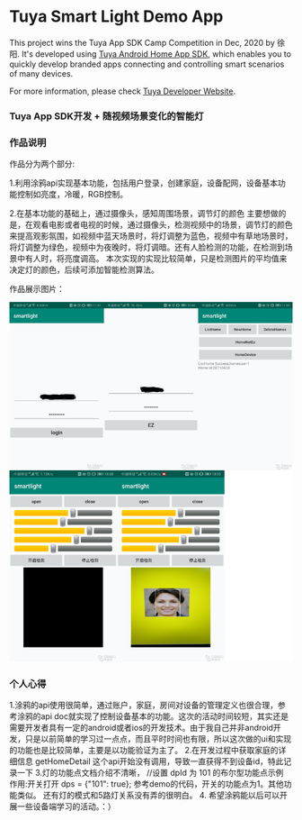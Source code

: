 # Tuya Smart Light Demo App

This project wins the Tuya App SDK Camp Competition in Dec, 2020 by 徐阳. It's developed using [Tuya Android Home App SDK](https://github.com/tuya/tuya-home-android-sdk), which enables you to quickly develop branded apps connecting and controlling smart scenarios of many devices.

For more information, please check [Tuya Developer Website](https://developer.tuya.com/cn/).

### Tuya App SDK开发 + 随视频场景变化的智能灯

### 作品说明

作品分为两个部分:

1.利用涂鸦api实现基本功能，包括用户登录，创建家庭，设备配网，设备基本功能控制如亮度，冷暖，RGB控制。

2.在基本功能的基础上，通过摄像头，感知周围场景，调节灯的颜色
主要想做的是，在观看电影或者电视的时候，通过摄像头，检测视频中的场景，调节灯的颜色来提高观影氛围，如视频中蓝天场景时，将灯调整为蓝色，视频中有草地场景时，将灯调整为绿色，视频中为夜晚时，将灯调暗。还有人脸检测的功能，在检测到场景中有人时，将亮度调高。
本次实现的实现比较简单，只是检测图片的平均值来决定灯的颜色，后续可添加智能检测算法。

作品展示图片：

![image1](./images/demoImage.png)

### 个人心得

1.涂鸦的api使用很简单，通过账户，家庭，房间对设备的管理定义也很合理，参考涂鸦的api doc就实现了控制设备基本的功能。这次的活动时间较短，其实还是需要开发者具有一定的android或者ios的开发技术。由于我自己并非android开发，只是以前简单的学习过一点点，而且平时时间也有限，所以这次做的ui和实现的功能也是比较简单，主要是以功能验证为主了。
2.在开发过程中获取家庭的详细信息 getHomeDetail 这个api开始没有调用，导致一直获得不到设备id，特此记录一下
3.灯的功能点文档介绍不清晰，
//设置 dpId 为 101 的布尔型功能点示例 作用:开关打开 dps = {"101": true};
参考demo的代码，开关的功能点为1。其他功能类似。
还有灯的模式和5路灯关系没有弄的很明白。
4. 希望涂鸦能以后可以开展一些设备端学习的活动。：）
